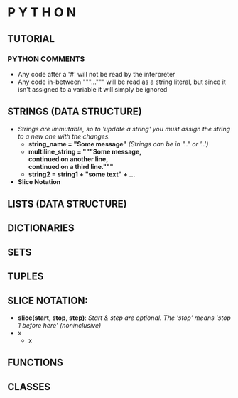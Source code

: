 # P Y T H O N
## TUTORIAL


### PYTHON COMMENTS
- Any code after a '\#' will not be read by the interpreter
- Any code in-between """...""" will be read as a string literal, but since it isn't assigned to a variable it will simply be ignored

## STRINGS (DATA STRUCTURE)
- *Strings are immutable, so to 'update a string' you must assign the string to a new one with the changes.*
  - **string_name = "Some message"** *(Strings can be in ".." or '..')*
  - **multiline_string = """Some message,  
  continued on another line,  
  continued on a third line."""** 
  - **string2 = string1 + "some text" + ...**
- **Slice Notation**


## LISTS (DATA STRUCTURE)
## DICTIONARIES
## SETS
## TUPLES

## SLICE NOTATION:
  - **slice(start, stop, step)**: *Start & step are optional. The 'stop' means 'stop 1 before here' (noninclusive)*
- x
  - x


## FUNCTIONS

## CLASSES
